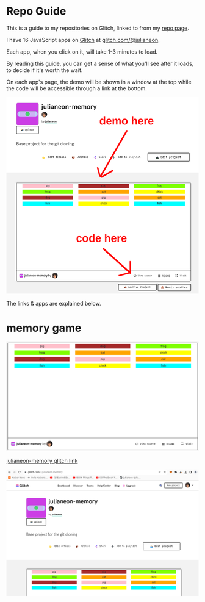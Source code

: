 # Repo Guide

This is a guide to my repositories on Glitch, linked to from my [repo page](./repo_guide.md). 

I have 16 JavaScript apps on [Glitch](https://glitch.com) at [glitch.com/@julianeon](https://glitch.com/@julianeon). 

Each app, when you click on it, will take 1-3 minutes to load. 

By reading this guide, you can get a sense of what you'll see after it loads, to decide if it's worth the wait.

On each app's page, the demo will be shown in a window at the top while the code will be accessible through a link at the bottom.

![glitch instructions](./glitch_instructions.png)


The links & apps are explained below.

# memory game

![glitch memory game screenshot](./glitch_memory.png)

[julianeon-memory glitch link](https://glitch.com/~julianeon-memory)

![glitch julianeon profile page memory app](./glitch_julianeon_memory.png)

